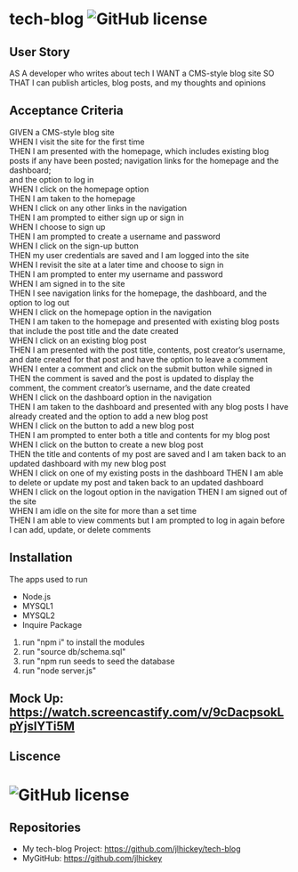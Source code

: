 # tech-blog             ![GitHub license](https://img.shields.io/badge/Made%20by-%40jlhickey-orange) 


## User Story
AS A developer who writes about tech
I WANT a CMS-style blog site
SO THAT I can publish articles, blog posts, and my thoughts and opinions

## Acceptance Criteria
GIVEN a CMS-style blog site<br>
WHEN I visit the site for the first time<br>
THEN I am presented with the homepage, which includes existing blog posts if any have been posted; navigation links for the homepage and the dashboard; <br>
and the option to log in<br>
WHEN I click on the homepage option<br>
THEN I am taken to the homepage<br>
WHEN I click on any other links in the navigation<br>
THEN I am prompted to either sign up or sign in<br>
WHEN I choose to sign up<br>
THEN I am prompted to create a username and password<br>
WHEN I click on the sign-up button<br>
THEN my user credentials are saved and I am logged into the site<br>
WHEN I revisit the site at a later time and choose to sign in<br>
THEN I am prompted to enter my username and password<br>
WHEN I am signed in to the site<br>
THEN I see navigation links for the homepage, the dashboard, and the option to log out<br>
WHEN I click on the homepage option in the navigation<br>
THEN I am taken to the homepage and presented with existing blog posts that include the post title and the date created<br>
WHEN I click on an existing blog post<br>
THEN I am presented with the post title, contents, post creator’s username, and date created for that post and have the option to leave a comment<br>
WHEN I enter a comment and click on the submit button while signed in<br>
THEN the comment is saved and the post is updated to display the comment, the comment creator’s username, and the date created<br>
WHEN I click on the dashboard option in the navigation<br>
THEN I am taken to the dashboard and presented with any blog posts I have already created and the option to add a new blog post<br>
WHEN I click on the button to add a new blog post<br>
THEN I am prompted to enter both a title and contents for my blog post<br>WHEN I click on the button to create a new blog post<br>THEN the title and contents of my post are saved and I am taken back to an updated dashboard with my new blog post<br>WHEN I click on one of my existing posts in the dashboard
THEN I am able to delete or update my post and taken back to an updated dashboard<br>WHEN I click on the logout option in the navigation
THEN I am signed out of the site<br>WHEN I am idle on the site for more than a set time<br>THEN I am able to view comments but I am prompted to log in again before<br>I can add, update, or delete comments

## Installation
The apps used to run
* Node.js
* MYSQL1
* MYSQL2
* Inquire Package

1) run "npm i" to install the modules
2) run "source db/schema.sql" 
3) run "npm run seeds to seed the database
4) run "node server.js" 

## Mock Up:  https://watch.screencastify.com/v/9cDacpsokLpYjsIYTi5M

 ## Liscence
 # ![GitHub license](https://img.shields.io/badge/license-ISC-blue.svg) 
 
 
 
 ## Repositories
- My tech-blog Project: https://github.com/jlhickey/tech-blog
- MyGitHub: https://github.com/jlhickey

 
